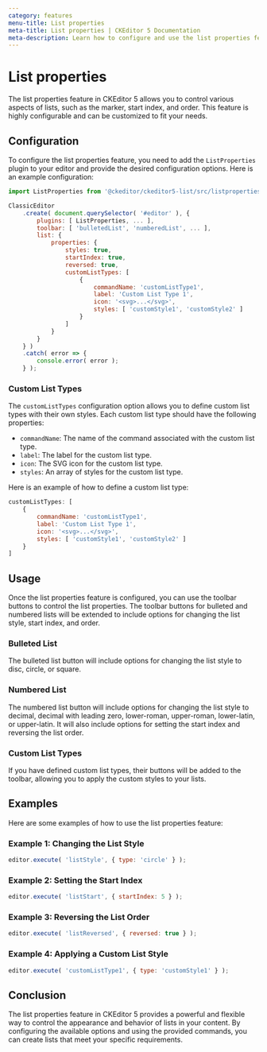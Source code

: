 ```yaml
---
category: features
menu-title: List properties
meta-title: List properties | CKEditor 5 Documentation
meta-description: Learn how to configure and use the list properties feature in CKEditor 5, including custom list types.
---
```


# List properties

The list properties feature in CKEditor 5 allows you to control various aspects of lists, such as the marker, start index, and order. This feature is highly configurable and can be customized to fit your needs.

## Configuration

To configure the list properties feature, you need to add the `ListProperties` plugin to your editor and provide the desired configuration options. Here is an example configuration:

```javascript
import ListProperties from '@ckeditor/ckeditor5-list/src/listproperties';

ClassicEditor
    .create( document.querySelector( '#editor' ), {
        plugins: [ ListProperties, ... ],
        toolbar: [ 'bulletedList', 'numberedList', ... ],
        list: {
            properties: {
                styles: true,
                startIndex: true,
                reversed: true,
                customListTypes: [
                    {
                        commandName: 'customListType1',
                        label: 'Custom List Type 1',
                        icon: '<svg>...</svg>',
                        styles: [ 'customStyle1', 'customStyle2' ]
                    }
                ]
            }
        }
    } )
    .catch( error => {
        console.error( error );
    } );
```

### Custom List Types

The `customListTypes` configuration option allows you to define custom list types with their own styles. Each custom list type should have the following properties:

- `commandName`: The name of the command associated with the custom list type.
- `label`: The label for the custom list type.
- `icon`: The SVG icon for the custom list type.
- `styles`: An array of styles for the custom list type.

Here is an example of how to define a custom list type:

```javascript
customListTypes: [
    {
        commandName: 'customListType1',
        label: 'Custom List Type 1',
        icon: '<svg>...</svg>',
        styles: [ 'customStyle1', 'customStyle2' ]
    }
]
```

## Usage

Once the list properties feature is configured, you can use the toolbar buttons to control the list properties. The toolbar buttons for bulleted and numbered lists will be extended to include options for changing the list style, start index, and order.

### Bulleted List

The bulleted list button will include options for changing the list style to disc, circle, or square.

### Numbered List

The numbered list button will include options for changing the list style to decimal, decimal with leading zero, lower-roman, upper-roman, lower-latin, or upper-latin. It will also include options for setting the start index and reversing the list order.

### Custom List Types

If you have defined custom list types, their buttons will be added to the toolbar, allowing you to apply the custom styles to your lists.

## Examples

Here are some examples of how to use the list properties feature:

### Example 1: Changing the List Style

```javascript
editor.execute( 'listStyle', { type: 'circle' } );
```

### Example 2: Setting the Start Index

```javascript
editor.execute( 'listStart', { startIndex: 5 } );
```

### Example 3: Reversing the List Order

```javascript
editor.execute( 'listReversed', { reversed: true } );
```

### Example 4: Applying a Custom List Style

```javascript
editor.execute( 'customListType1', { type: 'customStyle1' } );
```

## Conclusion

The list properties feature in CKEditor 5 provides a powerful and flexible way to control the appearance and behavior of lists in your content. By configuring the available options and using the provided commands, you can create lists that meet your specific requirements.
